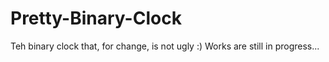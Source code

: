 Pretty-Binary-Clock
===================

Teh binary clock that, for change, is not ugly :) Works are still in progress...
